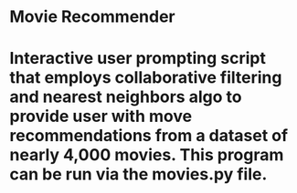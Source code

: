 # Movie Recommender

# Interactive user prompting script that employs collaborative filtering and nearest neighbors algo to provide user with move recommendations from a dataset of nearly 4,000 movies. This program can be run via the movies.py file.
